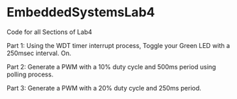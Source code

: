 # EmbeddedSystemsLab4
Code for all Sections of Lab4

Part 1: Using the WDT timer interrupt process, Toggle your Green LED with a 250msec interval.
On.

Part 2: Generate a PWM with a 10% duty cycle and 500ms period using polling process.

Part 3: Generate a PWM with a 20% duty cycle and 250ms period.
